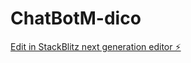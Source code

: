 # ChatBotM-dico

[Edit in StackBlitz next generation editor ⚡️](https://stackblitz.com/~/github.com/WelCode99/ChatBotM-dico)